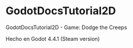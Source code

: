 # GodotDocsTutorial2D
GodotDocsTutorial2D - Game: Dodge the Creeps

Hecho en Godot 4.4.1 (Steam version)
